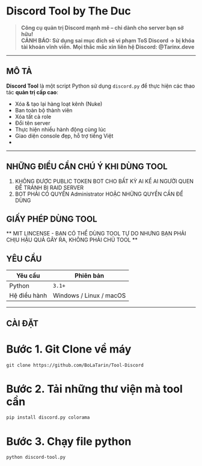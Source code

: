 # Discord Tool by The Duc 

> **Công cụ quản trị Discord mạnh mẽ – chỉ dành cho server bạn sở hữu!**  
> **CẢNH BÁO: Sử dụng sai mục đích sẽ vi phạm ToS Discord → bị khóa tài khoản vĩnh viễn.**
> **Mọi thắc mắc xin liên hệ Discord: @Tarinx.deve**

---

## MÔ TẢ

**Discord Tool** là một script Python sử dụng `discord.py` để thực hiện các thao tác **quản trị cấp cao**:

- Xóa & tạo lại hàng loạt kênh (Nuke)
- Ban toàn bộ thành viên
- Xóa tất cả role
- Đổi tên server
- Thực hiện nhiều hành động cùng lúc
- Giao diện console đẹp, hỗ trợ tiếng Việt
- 
---

## NHỮNG ĐIỀU CẦN CHÚ Ý KHI DÙNG TOOL
1. KHÔNG ĐƯỢC PUBLIC TOKEN BOT CHO BẤT KỲ AI KỂ AI NGƯỜI QUEN ĐỄ TRÁNH BỊ RAID SERVER
2. BOT PHẢI CÓ QUYỀN Administrator HOẶC NHỮNG QUYỀN CẦN ĐỂ DÙNG
## GIẤY PHÉP DÙNG TOOL
** MIT LINCENSE - BẠN CÓ THỂ DÙNG TOOL TỰ DO NHƯNG BẠN PHẢI CHỊU HẬU QUẢ GÂY RA, KHÔNG PHẢI CHỦ TOOL **

## YÊU CẦU

| Yêu cầu       | Phiên bản  |
|---------------|------------|
| Python        | `3.1+`     |
| Hệ điều hành  | Windows / Linux / macOS |


---

## CÀI ĐẶT

# Bước 1. Git Clone về máy
```
git clone https://github.com/BoLaTarin/Tool-Discord
```

# Bước 2. Tải những thư viện mà tool cần
```
pip install discord.py colorama
```
# Bước 3. Chạy file python
```
python discord-tool.py
```
